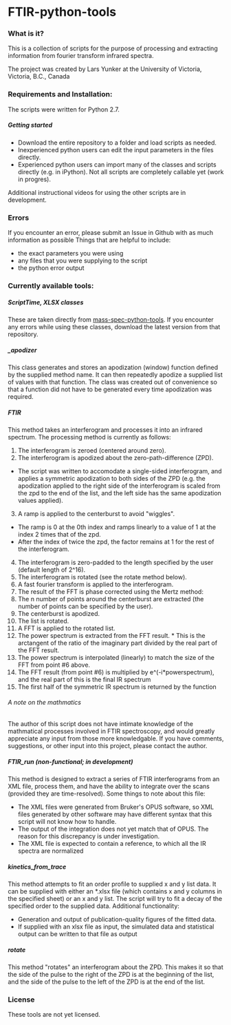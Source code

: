 # FTIR-python-tools

### What is it?
This is a collection of scripts for the purpose of processing and extracting information from fourier transform infrared spectra. 

The project was created by Lars Yunker at the University of Victoria, Victoria, B.C., Canada

### Requirements and Installation:
The scripts were written for Python 2.7.

##### Getting started
* Download the entire repository to a folder and load scripts as needed. 
* Inexperienced python users can edit the input parameters in the files directly. 
* Experienced python users can import many of the classes and scripts directly (e.g. in iPython). Not all scripts are completely callable yet (work in progres). 

Additional instructional videos for using the other scripts are in development.

### Errors
If you encounter an error, please submit an Issue in Github with as much information as possible
Things that are helpful to include:
* the exact parameters you were using
* any files that you were supplying to the script
* the python error output

### Currently available tools:
##### ScriptTime, XLSX classes
These are taken directly from [mass-spec-python-tools](https://github.com/larsyunker/mass-spec-python-tools "mass-spec-python-tools"). If you encounter any errors while using these classes, download the latest version from that repository. 

##### _apodizer
This class generates and stores an apodization (window) function defined by the supplied method name. It can then repeatedly apodize a supplied list of values with that function. The class was created out of convenience so that a function did not have to be generated every time apodization was required. 

##### FTIR
This method takes an interferogram and processes it into an infrared spectrum. The processing method is currently as follows:
1. The interferogram is zeroed (centered around zero). 
2. The interferogram is apodized about the zero-path-difference (ZPD). 
  * The script was written to accomodate a single-sided interferogram, and applies a symmetric apodization to both sides of the ZPD (e.g. the apodization applied to the right side of the interferogram is scaled from the zpd to the end of the list, and the left side has the same apodization values applied). 
3. A ramp is applied to the centerburst to avoid "wiggles". 
  * The ramp is 0 at the 0th index and ramps linearly to a value of 1 at the index 2 times that of the zpd. 
  * After the index of twice the zpd, the factor remains at 1 for the rest of the interferogram. 
4. The interferogram is zero-padded to the length specified by the user (default length of 2^16). 
5. The interferogram is rotated (see the rotate method below).  
6. A fast fourier transform is applied to the interferogram. 
7. The result of the FFT is phase corrected using the Mertz method:
  1. The n number of points around the centerburst are extracted (the number of points can be specified by the user). 
  2. The centerburst is apodized. 
  3. The list is rotated. 
  4. A FFT is applied to the rotated list. 
  5. The power spectrum is extracted from the FFT result. 
    * This is the arctangent of the ratio of the imaginary part divided by the real part of the FFT result. 
  6. The power spectrum is interpolated (linearly) to match the size of the FFT from point #6 above. 
  7. The FFT result (from point #6) is multiplied by e^(-i*powerspectrum), and the real part of this is the final IR spectrum
8. The first half of the symmetric IR spectrum is returned by the function
###### A note on the mathmatics
The author of this script does not have intimate knowledge of the mathmatical processes involved in FTIR spectroscopy, and would greatly appreciate any input from those more knowledgable. If you have comments, suggestions, or other input into this project, please contact the author. 

##### FTIR_run (non-functional; in development)
This method is designed to extract a series of FTIR interferograms from an XML file, process them, and have the ability to integrate over the scans (provided they are time-resolved). Some things to note about this file:
  * The XML files were generated from Bruker's OPUS software, so XML files generated by other software may have different syntax that this script will not know how to handle. 
  * The output of the integration does not yet match that of OPUS. The reason for this discrepancy is under investigation. 
  * The XML file is expected to contain a reference, to which all the IR spectra are normalized

##### kinetics_from_trace
This method attempts to fit an order profile to supplied x and y list data. It can be supplied with either an *.xlsx file (which contains x and y columns in the specified sheet) or an x and y list. The script will try to fit a decay of the specified order to the supplied data. Additional functionality: 
  * Generation and output of publication-quality figures of the fitted data. 
  * If supplied with an xlsx file as input, the simulated data and statistical output can be written to that file as output

##### rotate
This method "rotates" an interferogram about the ZPD. This makes it so that the side of the pulse to the right of the ZPD is at the beginning of the list, and the side of the pulse to the left of the ZPD is at the end of the list. 

### License
These tools are not yet licensed. 